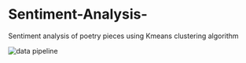 # Sentiment-Analysis-
Sentiment analysis of poetry pieces using Kmeans clustering algorithm

![data pipeline](https://user-images.githubusercontent.com/91821024/221398686-6115d171-5f39-47b3-9ed7-3ef043cd3ffc.jpg)

